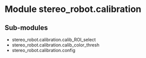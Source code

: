 Module stereo_robot.calibration
===============================

Sub-modules
-----------
* stereo_robot.calibration.calib_ROI_select
* stereo_robot.calibration.calib_color_thresh
* stereo_robot.calibration.config